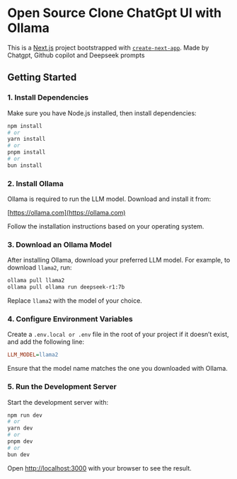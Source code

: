 # Open Source Clone ChatGpt UI with Ollama

This is a [Next.js](https://nextjs.org) project bootstrapped with [`create-next-app`](https://nextjs.org/docs/pages/api-reference/create-next-app).
Made by Chatgpt, Github copilot and Deepseek prompts

## Getting Started

### 1. Install Dependencies

Make sure you have Node.js installed, then install dependencies:

```bash
npm install
# or
yarn install
# or
pnpm install
# or
bun install
```

### 2. Install Ollama

Ollama is required to run the LLM model. Download and install it from:

[https://ollama.com](https://ollama.com)

Follow the installation instructions based on your operating system.

### 3. Download an Ollama Model

After installing Ollama, download your preferred LLM model. For example, to download `llama2`, run:

```bash
ollama pull llama2
ollama pull ollama run deepseek-r1:7b
```

Replace `llama2` with the model of your choice.

### 4. Configure Environment Variables

Create a `.env.local or .env` file in the root of your project if it doesn’t exist, and add the following line:

```ini
LLM_MODEL=llama2
```

Ensure that the model name matches the one you downloaded with Ollama.

### 5. Run the Development Server

Start the development server with:

```bash
npm run dev
# or
yarn dev
# or
pnpm dev
# or
bun dev
```

Open [http://localhost:3000](http://localhost:3000) with your browser to see the result.
